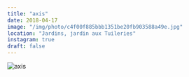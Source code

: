 ```yaml
---
title: "axis"
date: 2018-04-17
image: "/img/photo/c4f00f885bbb1351be20fb903588a49e.jpg"
location: "Jardins, jardin aux Tuileries"
instagram: true
draft: false
---
```


![axis](/img/photo/c4f00f885bbb1351be20fb903588a49e.jpg)
